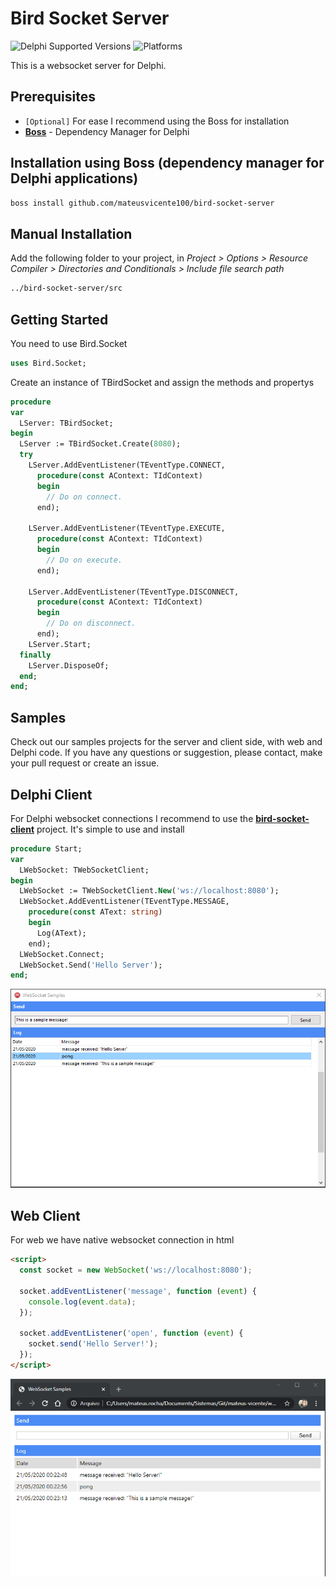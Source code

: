 # Bird Socket Server

![Delphi Supported Versions](https://img.shields.io/badge/Delphi%20Supported%20Versions-10.1%20and%20ever-blue.svg)
![Platforms](https://img.shields.io/badge/Supported%20platforms-Win32%20and%20Win64-red.svg)

This is a websocket server for Delphi.

## Prerequisites

* `[Optional]` For ease I recommend using the Boss for installation
* [**Boss**](https://github.com/HashLoad/boss) - Dependency Manager for Delphi

## Installation using Boss (dependency manager for Delphi applications)

```html
boss install github.com/mateusvicente100/bird-socket-server
```

## Manual Installation

Add the following folder to your project, in *Project > Options > Resource Compiler > Directories and Conditionals > Include file search path*

```html
../bird-socket-server/src
```

## Getting Started

You need to use Bird.Socket

```pascal
uses Bird.Socket;
```

Create an instance of TBirdSocket and assign the methods and propertys

```pascal
procedure
var
  LServer: TBirdSocket;
begin
  LServer := TBirdSocket.Create(8080);
  try
    LServer.AddEventListener(TEventType.CONNECT,
      procedure(const AContext: TIdContext)
      begin
        // Do on connect.
      end);

    LServer.AddEventListener(TEventType.EXECUTE,
      procedure(const AContext: TIdContext)
      begin
        // Do on execute.
      end);

    LServer.AddEventListener(TEventType.DISCONNECT,
      procedure(const AContext: TIdContext)
      begin
        // Do on disconnect.
      end);
    LServer.Start;
  finally
    LServer.DisposeOf;
  end;
end;
```

## Samples

Check out our samples projects for the server and client side, with web and Delphi code. If you have any questions or suggestion, please contact, make your pull request or create an issue.

## Delphi Client

For Delphi websocket connections I recommend to use the [**bird-socket-client**](https://github.com/mateusvicente100/bird-socket-client) project. It's simple to use and install

```pascal
procedure Start;
var
  LWebSocket: TWebSocketClient;
begin
  LWebSocket := TWebSocketClient.New('ws://localhost:8080');
  LWebSocket.AddEventListener(TEventType.MESSAGE,
    procedure(const AText: string)
    begin
      Log(AText);
    end);
  LWebSocket.Connect;
  LWebSocket.Send('Hello Server');
end;
```

<p align="center">
  <img src="samples/images/sample-client-delphi.png">  
</p>  

## Web Client

For web we have native websocket connection in html

```html
<script>
  const socket = new WebSocket('ws://localhost:8080');

  socket.addEventListener('message', function (event) {
    console.log(event.data);
  });

  socket.addEventListener('open', function (event) {
    socket.send('Hello Server!');
  });
</script>  
```

<p align="center">
  <img src="samples/images/sample-client-web.png">
</p>

